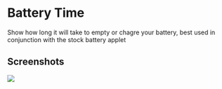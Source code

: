 # Battery Time

Show how long it will take to empty or chagre your battery, best used in conjunction with the stock battery applet

## Screenshots

![](https://i.imgur.com/YeQRs8S.png)

